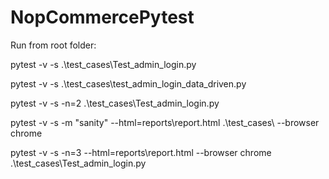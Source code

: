 # NopCommercePytest


Run from root folder:

pytest -v -s .\test_cases\Test_admin_login.py

pytest -v -s .\test_cases\test_admin_login_data_driven.py


pytest -v -s -n=2 .\test_cases\Test_admin_login.py

pytest -v -s -m "sanity" --html=reports\report.html .\test_cases\ --browser chrome

pytest -v -s -n=3 --html=reports\report.html --browser chrome .\test_cases\Test_admin_login.py